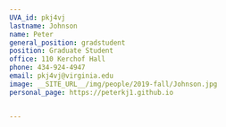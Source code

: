 ```yaml
---
UVA_id: pkj4vj
lastname: Johnson
name: Peter
general_position: gradstudent
position: Graduate Student
office: 110 Kerchof Hall
phone: 434-924-4947
email: pkj4vj@virginia.edu
image: __SITE_URL__/img/people/2019-fall/Johnson.jpg
personal_page: https://peterkj1.github.io


---
```

